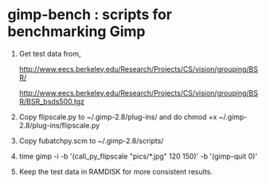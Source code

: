 gimp-bench : scripts for benchmarking Gimp 
==========================================

1. Get test data from,
  
   http://www.eecs.berkeley.edu/Research/Projects/CS/vision/grouping/BSR/

   http://www.eecs.berkeley.edu/Research/Projects/CS/vision/grouping/BSR/BSR_bsds500.tgz

2. Copy flipscale.py to ~/.gimp-2.8/plug-ins/ and do chmod +x ~/.gimp-2.8/plug-ins/flipscale.py

3. Copy fubatchpy.scm to ~/.gimp-2.8/scripts/

4. time gimp -i -b '(call_py_flipscale "pics/*.jpg" 120 150)' -b '(gimp-quit 0)'
 
5. Keep the test data in RAMDISK for more consistent results.

